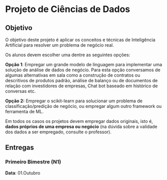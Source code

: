 # Projeto de Ciências de Dados

## Objetivo

O objetivo deste projeto é aplicar os conceitos e técnicas de Inteligência Artificial para resolver um problema de negócio real.

Os alunos devem escolher uma dentre as seguintes opções:

**Opção 1**: Empregar um grande modelo de linguagem para implementar uma solução de análise de dados de negócio. Para esta opção conversamos de algumas alternativas em sala como a construção de contratos ou descritivos de produtos padrão, análise de balanço ou de documentos de relação com investidores de empresas, Chat bot baseado em histórico de conversas etc.

**Opção 2:** Empregar o scikit-learn para solucionar um problema de classificação/predição de negócio, ou empregar algum outro framework ou ferramenta de ML.

Em todos os casos os projetos devem empregar dados originais, isto é, **dados próprios de uma empresa ou negócio** (na dúvida sobre a validade dos dados a ser empregado, consulte o professor).

## Entregas

### Primeiro Bimestre (N1)

**Data**: 01.Outubro
